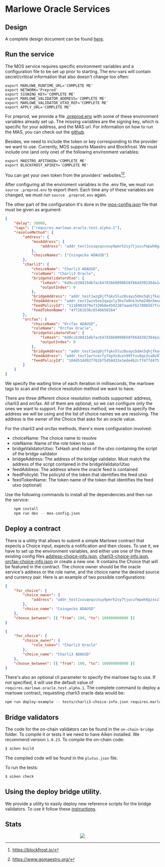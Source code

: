 # Marlowe Oracle Services

## Design

A complete design document can be found [here](./docs/design.md).

## Run the service

The MOS service requires specific environment variables and a configuration file to be set up prior to starting. The env-vars will contain secret/critical information that also doesn't change too often:

```shell
export MARLOWE_RUNTIME_URL='COMPLETE ME'
export NETWORK='Preprod'
export SIGNING_KEY='COMPLETE ME'
export MARLOWE_VALIDATOR_ADDRESS='COMPLETE ME'
export MARLOWE_VALIDATOR_UTXO_REF='COMPLETE ME'
export APPLY_URL='COMPLETE ME'
```

For preprod, we provide a file [.preprod.env](.preprod.env) with some of these environment variables already set up. The missing variables are the signing key, which is specific for your address, and the MAS url. For information on how to run the MAS, you can check out the [github](https://github.com/marlowe-contrib/marlowe-apply-service).

Besides, we need to include the token or key corresponding to the provider we want to use. Currently, MOS supports Maestro and Blockfrost. We must include one (and only one) of the following environment variables:

```shell
export MAESTRO_APITOKEN='COMPLETE ME'
export BLOCKFROST_APIKEY='COMPLETE ME'
```

You can get your own token from the providers' websites[^1][^2].

After configuring all the enviroment variables in the .env file, we must run `source .preprod.env` to export them. Each time any of these variables are changed, we must run `source .preprod.env` again.

The other part of the configuration it's done in the [mos-config.json](./mos-config.json) file that must be given as argument:

```json
{
    "delay": 30000,
    "tags": ["requires.marlowe.oracle.test.alpha.1"],
    "resolveMethod": {
        "address": {
            "mosAddress": {
                "address": "addr_test1vzuqvqzcnuy9pmrh2sy7tjucufmpwh8gzssz7v6scn0e04gxdvna9"
            },
            "choiceNames": ["Coingecko ADAUSD"]
        },
        "charli3": {
            "choiceName": "Charli3 ADAUSD",
            "roleName": "Charli3 Oracle",
            "bridgeValidatorUtxo": {
                "txHash": "6d9ccb38415db7ac647d3b68098658f66dd392364a1ce42fede5a998187576b6",
                "outputIndex": 0
            },
            "bridgeAddress": "addr_test1wzg9jffqkv5luz8sayu5dmx5qhjfkayq090z0jmp3uqzmzq480snu",
            "feedAddress": "addr_test1wzn5ee2qaqvly3hx7e0nk3vhm240n5muq3plhjcnvx9ppjgf62u6a",
            "feedPolicyId": "1116903479e7320b8e4592207aaebf627898267fcd80e2d9646cbf07",
            "feedTokenName": "4f7261636c6546656564"
        },
        "orcfax": {
            "choiceName": "Orcfax ADAUSD",
            "roleName": "Orcfax Oracle",
            "bridgeValidatorUtxo": {
                "txHash": "6d9ccb38415db7ac647d3b68098658f66dd392364a1ce42fede5a998187576b6",
                "outputIndex": 0
            },
            "bridgeAddress": "addr_test1wzg9jffqkv5luz8sayu5dmx5qhjfkayq090z0jmp3uqzmzq480snu",
            "feedAddress": "addr_test1wrtcecfy7np3sduzn99ffuv8qx2sa8v977l0xql8ca7lgkgmktuc0",
            "feedPolicyId": "104d51dd927761bf5d50d32e1ede4b2cff477d475fe32f4f780a4b21"
        }
    }
}
```

We specify the waiting time of each iteration in milliseconds, the marlowe tags to scan and the choice resolution method we want to have.

There are three different choice resolution methods supported: address, charli3 and orcfax. All of them are optional, so we can configure only the ones we want to support. For the address method, we need to specify the address we will be using and the list of choice names we are resolving. The address is the owner of the Choice that asks for an oracle value.

For the charli3 and orcfax methods, there's more configuration involved:
-   choiceName: The choice name to resolve
-   roleName: Name of the role token to use
-   bridgeValidatorUtxo: TxHash and index of the utxo containing the script of the bridge validator
-   bridgeAddress: The address of the bridge validator. Must match the address of the script contained in the bridgeValidatorUtxo
-   feedAddress: The address where the oracle feed is contained
-   feedPolicyId: The policyId of the token that identifies the feed utxo
-   feedTokenName: The token name of the token that identifies the feed utxo (optional)

Use the following commands to install all the dependencies and then run the service:

```bash
    npm install
    npm run dev -- mos-config.json
```

## Deploy a contract

There is a utility that allows to submit a simple Marlowe contract that expects a Choice input, expects a notification and then closes.
To use it, we have to set up the environment variables, and either use one of the three existing config files [address-choice-info.json](./tests/address-choice-info.json), [charli3-choice-info.json](./tests/charli3-choice-info.json), [orcfax-choice-info.json](./tests/orcfax-choice-info.json) or create a new one. It contains the Choice that will be featured in the contract.
The choice owner should be the oracle service's address or the role name, and the choice name the desired source and currency pair. Here is an example of two possible configurations:

```json
{
    "for_choice": {
        "choice_owner": {
            "address": "addr_test1vzuqvqzcnuy9pmrh2sy7tjucufmpwh8gzssz7v6scn0e04gxdvna9"
        },
        "choice_name": "Coingecko ADAUSD"
    },
    "choose_between": [{ "from": 100, "to": 100000000000 }]
}
```

```json
{
    "for_choice": {
        "choice_owner": {
            "role_token": "Charli3 Oracle"
        },
        "choice_name": "Charli3 ADAUSD"
    },
    "choose_between": [{ "from": 100, "to": 100000000000 }]
}
```

There's also an optional cli parameter to specify the marlowe tag to use. If not specified, it will use the default value of `requires.marlowe.oracle.test.alpha.1`.
The complete command to deploy a marlowe contract, requesting charli3 oracle data would be:

```bash
npm run deploy-example -- tests/charli3-choice-info.json requires.marlowe.oracle.test.alpha.2
```

## Bridge validators

The code for the on-chain validators can be found in the `on-chain-bridge` folder. To compile it or tests it we need to have Aiken installed. We recommend version `1.0.23`.
To compile the on-chain code:

```bash
$ aiken build
```

The compiled code will be found in the `plutus.json` file.

To run the tests:

```bash
$ aiken check
```

## Using the deploy bridge utility.

We provide a utility to easily deploy new reference scripts for the bridge validators. To use it follow these [instructions](./docs/how-to-use-deploy-bridge.md).

## Stats

<p align="center">
  <img src="https://repobeats.axiom.co/api/embed/50ff07bb288628e956db23e9899c5bd108134805.svg">
</p>

[^1]: <https://blockfrost.io/>
[^2]: <https://www.gomaestro.org/>
